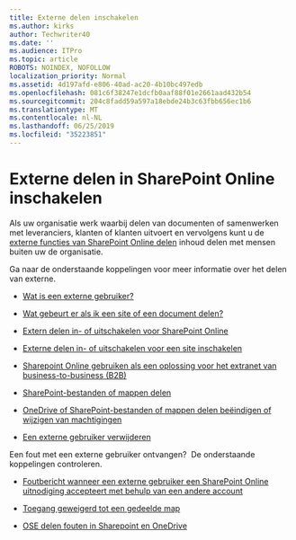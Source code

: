 ```yaml
---
title: Externe delen inschakelen
ms.author: kirks
author: Techwriter40
ms.date: ''
ms.audience: ITPro
ms.topic: article
ROBOTS: NOINDEX, NOFOLLOW
localization_priority: Normal
ms.assetid: 4d197afd-e806-40ad-ac20-4b10bc497edb
ms.openlocfilehash: 081c6f38247e1dcfb0aaf88f01e2661aad432b54
ms.sourcegitcommit: 204c8fadd59a597a18ebde24b3c63fbb656ec1b6
ms.translationtype: MT
ms.contentlocale: nl-NL
ms.lasthandoff: 06/25/2019
ms.locfileid: "35223851"
---
```

# <a name="enable-external-sharing-in-sharepoint-online"></a>Externe delen in SharePoint Online inschakelen

Als uw organisatie werk waarbij delen van documenten of samenwerken met leveranciers, klanten of klanten uitvoert en vervolgens kunt u de [externe functies van SharePoint Online delen](https://docs.microsoft.com/sharepoint/external-sharing-overview) inhoud delen met mensen buiten uw de organisatie.

Ga naar de onderstaande koppelingen voor meer informatie over het delen van externe.

- [Wat is een externe gebruiker?](https://docs.microsoft.com/sharepoint/external-sharing-overview#what-is-an-external-user)

- [Wat gebeurt er als ik een site of een document delen?](https://docs.microsoft.com/sharepoint/external-sharing-overview#what-happens-when-i-share-a-site-or-document)


- [Extern delen in- of uitschakelen voor SharePoint Online](https://docs.microsoft.com/sharepoint/turn-external-sharing-on-or-off)

- [Externe delen in- of uitschakelen voor een site inschakelen](https://docs.microsoft.com/sharepoint/change-external-sharing-site)

- [Sharepoint Online gebruiken als een oplossing voor het extranet van business-to-business (B2B)](https://docs.microsoft.com/sharepoint/create-b2b-extranet)

- [SharePoint-bestanden of mappen delen](https://support.office.com/article/share-sharepoint-files-or-folders-1fe37332-0f9a-4719-970e-d2578da4941c)

- [OneDrive of SharePoint-bestanden of mappen delen beëindigen of wijzigen van machtigingen](https://support.office.com/article/stop-sharing-onedrive-or-sharepoint-files-or-folders-or-change-permissions-0a36470f-d7fe-40a0-bd74-0ac6c1e13323?ui=en-US&amp;rs=en-US&amp;ad=US)

- [Een externe gebruiker verwijderen](https://docs.microsoft.com/sharepoint/remove-users#delete-a-guest-from-the-microsoft-365-admin-center)

Een fout met een externe gebruiker ontvangen? &nbsp;De onderstaande koppelingen controleren.

- [Foutbericht wanneer een externe gebruiker een SharePoint Online uitnodiging accepteert met behulp van een andere account](https://support.office.com/article/Error-message-when-an-external-user-accepts-a-SharePoint-Online-invitation-by-using-another-account-f0d34413-ea7c-42c7-a485-c4e5d421e5f0- )

- [Toegang geweigerd tot een gedeelde map](https://support.office.com/client/d678b57a-53ad-4414-9423-d8726a0c532f)

- [OSE delen fouten in Sharepoint en OneDrive](https://docs.microsoft.com/sharepoint/sharepoint-onedrive-error-message)

